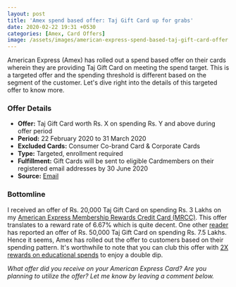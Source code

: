 ```yaml
---
layout: post
title: 'Amex spend based offer: Taj Gift Card up for grabs'
date: 2020-02-22 19:31 +0530
categories: [Amex, Card Offers]
image: /assets/images/american-express-spend-based-taj-gift-card-offer.jpg
---
```


American Express (Amex) has rolled out a spend based offer on their cards wherein they are providing Taj Gift Card on meeting the spend target. This is a targeted offer and the spending threshold is different based on the segment of the customer. Let's dive right into the details of this targeted offer to know more.

### Offer Details

- **Offer:** Taj Gift Card worth Rs. X on spending Rs. Y and above during offer period
- **Period:** 22 February 2020 to 31 March 2020
- **Excluded Cards:** Consumer Co-brand Card & Corporate Cards
- **Type:** Targeted, enrollment required
- **Fulfillment:** Gift Cards will be sent to eligible Cardmembers on their registered email addresses by 30 June 2020
- **Source:** [Email](https://ebm.email.americanexpress.com/c/tag/hBeUPSbAQB6DpB91On9NwLcPhfG/doc.html)

### Bottomline

I received an offer of Rs. 20,000 Taj Gift Card on spending Rs. 3 Lakhs on my [American Express Membership Rewards Credit Card (MRCC)](/american-express-membership-rewards-credit-card-mrcc-review/). This offer translates to a reward rate of 6.67% which is quite decent. One other [reader](https://cardinfo.in/amex-gold-collection-introduction-of-taj-vouchers-devaluation-for-amazon-vouchers-statement-credit/#commento-0234e29b6d1d2ff0394811d5a57f321f04b5d0981344b56daba5ba1a088724bd) has reported an offer of Rs. 50,000 Taj Gift Card on spending Rs. 7.5 Lakhs. Hence it seems, Amex has rolled out the offer to customers based on their spending pattern. It's worthwhile to note that you can club this offer with [2X rewards on educational spends](/amex-2x-membership-reward-points-on-education-spends/) to enjoy a double dip.

_What offer did you receive on your American Express Card? Are you planning to utilize the offer? Let me know by leaving a comment below._
